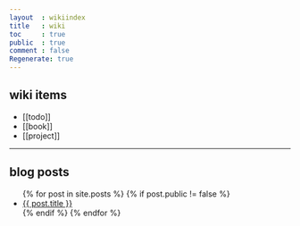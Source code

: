 ```yaml
---
layout  : wikiindex
title   : wiki
toc     : true
public  : true
comment : false
Regenerate: true
---
```


## wiki items

* [[todo]]
* [[book]]
* [[project]]

---

## blog posts
<div>
    <ul>
{% for post in site.posts %}
    {% if post.public != false %}
        <li>
            <a class="post-link" href="{{ post.url | prepend: site.baseurl }}">
                {{ post.title }}
            </a>
        </li>
    {% endif %}
{% endfor %}
    </ul>
</div>

